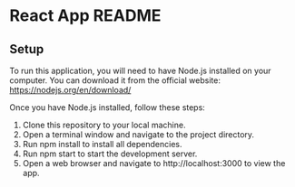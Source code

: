 # React App README

## Setup
To run this application, you will need to have Node.js installed on your computer. You can download it from the official website: https://nodejs.org/en/download/

Once you have Node.js installed, follow these steps:
1. Clone this repository to your local machine.
2. Open a terminal window and navigate to the project directory.
3. Run npm install to install all dependencies.
4. Run npm start to start the development server.
5. Open a web browser and navigate to http://localhost:3000 to view the app.

